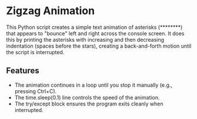 # Zigzag Animation
This Python script creates a simple text animation of asterisks (********) that appears to "bounce" left and right across the console screen. It does this by printing the asterisks with increasing and then decreasing indentation (spaces before the stars), creating a back-and-forth motion until the script is interrupted.

## Features
- The animation continues in a loop until you stop it manually (e.g., pressing Ctrl+C).
- The time.sleep(0.1) line controls the speed of the animation.
- The try/except block ensures the program exits cleanly when interrupted.
